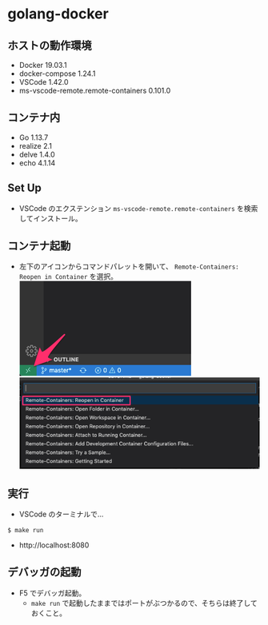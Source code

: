 # golang-docker

## ホストの動作環境
- Docker 19.03.1
- docker-compose 1.24.1
- VSCode 1.42.0
- ms-vscode-remote.remote-containers 0.101.0

## コンテナ内
- Go 1.13.7
- realize 2.1
- delve 1.4.0
- echo 4.1.14

## Set Up
- VSCode のエクステンション `ms-vscode-remote.remote-containers` を検索してインストール。

## コンテナ起動
- 左下のアイコンからコマンドパレットを開いて、 `Remote-Containers: Reopen in Container` を選択。  
![1_remote-containers.png](docs/1_remote-containers.png)
![4_remote-containers.png](docs/4_remote-containers.png)

## 実行
- VSCode のターミナルで...
```
$ make run
```
- http://localhost:8080

## デバッガの起動
- F5 でデバッガ起動。
  - `make run` で起動したままではポートがぶつかるので、そちらは終了しておくこと。 
